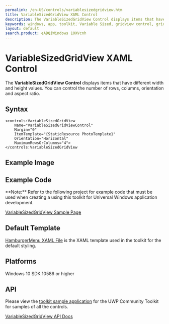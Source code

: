 ```yaml
---
permalink: /en-US/controls/variablesizedgridview.htm
title: VariableSizedGridView XAML Control
description: The VariableSizedGridView Control displays items that have different width and height values
keywords: windows, app, toolkit, Variable Sized, gridview control, grid view, VariableSizedGridView, XAML, UWP, ratio
layout: default
search.product: eADQiWindows 10XVcnh
---
```


#  VariableSizedGridView XAML Control
The **VariableSizedGridView Control** displays items that have different width and height values. 
You can control the number of rows, columns, orientation and aspect ratio. 

## Syntax
```xaml
<controls:VariableSizedGridView   
	Name="VariableSizedGridViewControl"
	Margin="0"
	ItemTemplate="{StaticResource PhotoTemplate}"
	Orientation="Horizontal"
	MaximumRowsOrColumns="4">
</controls:VariableSizedGridView
```
## Example Image

## Example Code
<p> **Note:** Refer to the following project for example code that must be used when creating a using this toolkit for Universal Windows application development.<p>

[VariableSizedGridView Sample Page](https://github.com/Microsoft/UWPCommunityToolkit/tree/master/Microsoft.Toolkit.Uwp.SampleApp/SamplePages/VariableSizedGridView)

## Default Template 
[HamburgerMenu XAML File](https://github.com/Microsoft/UWPCommunityToolkit/blob/master/Microsoft.Toolkit.Uwp.UI.Controls/VariableSizedGridView/VariableSizedGridView.xaml) is the XAML template used in the toolkit for the default styling.

## Platforms 
Windows 10 SDK 10586 or higher

## API
Please view the [toolkit sample application](https://github.com/Microsoft/UWPCommunityToolkit/tree/master/Microsoft.Toolkit.Uwp.SampleApp) for the UWP Community Toolkit for samples of all the controls.

[VariableSizedGridView API Docs](https://github.com/Microsoft/UWPCommunityToolkit-docs/blob/master/en-us/uwp-community-toolkit/api/Microsoft_Toolkit_Uwp_UI_Controls_VariableSizedGridView.md)
